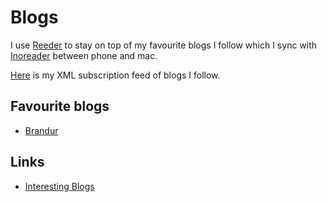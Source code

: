 # Blogs
I use [Reeder](../macOS/apps/reeder.md) to stay on top of my favourite blogs I follow which I sync with [Inoreader](https://www.inoreader.com) between phone and mac.

[Here](https://gist.github.com/nikitavoloboev/f67d6d37a8c32fa6f86a23bd77107fbd) is my XML subscription feed of blogs I follow.

## Favourite blogs
- [Brandur](https://brandur.org/articles)

## Links
- [Interesting Blogs](https://github.com/learn-anything/blogs#readme)
